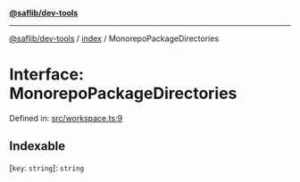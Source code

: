 [**@saflib/dev-tools**](../../reference.md)

***

[@saflib/dev-tools](../../reference.md) / [index](../reference.md) / MonorepoPackageDirectories

# Interface: MonorepoPackageDirectories

Defined in: [src/workspace.ts:9](https://github.com/sderickson/saflib/blob/cfc305107fe2cac23ced357d4c57b41d7e0d5016/dev-tools/src/workspace.ts#L9)

## Indexable

\[`key`: `string`\]: `string`
